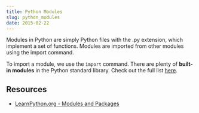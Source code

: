 ```yaml
---
title: Python Modules
slug: python_modules
date: 2015-02-22
---
```

    
Modules in Python are simply Python files with the .py extension, which implement a set of functions. Modules are imported from other modules using the import command.

To import a module, we use the `import` command. There are plenty of **built-in modules** in the Python standard library. Check out the full list [here](https://docs.python.org/2/library/).

Resources
---
- [LearnPython.org - Modules and Packages](http://www.learnpython.org/en/Modules_and_Packages)
